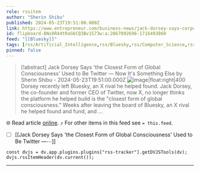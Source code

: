 ```yaml
---
role: rssitem
author: "Sherin Shibu"
published: 2024-05-23T19:51:00.000Z
link: https://www.entrepreneur.com/business-news/jack-dorsey-says-corporate-ai-has-surpassed-twitter-x/474595
id: flipboard-8Nx8R44tRoG6CQ3Bv1573w:a:2867092696-1716493860
feed: "[[Bluesky]]"
tags: [rss/Artificial_Intelligence,rss/Bluesky,rss/Computer_Science,rss/Enterprise_Tech,rss/Technology]
pinned: false
---
```


> [!abstract] Jack Dorsey Says 'the Closest Form of Global Consciousness' Used to Be Twitter — Now It's Something Else by Sherin Shibu - 2024-05-23T19:51:00.000Z
> ![image|float:right|400](https://ic-cdn.flipboard.com/entrepreneur.com/91d2cd6af4c2b6cc9bf09afc68c36e21a40755ca/_xlarge.jpeg) Dorsey recently left Bluesky, an X rival he helped found. Jack Dorsey, the co-founder and former CEO of Twitter, now X, no longer thinks the platform he helped build is the "closest form of global consciousness." Weeks after leaving the board of Bluesky, an X rival he helped found and fund, and …

🌐 Read article [online](https://www.entrepreneur.com/business-news/jack-dorsey-says-corporate-ai-has-surpassed-twitter-x/474595). ⤴ For other items in this feed see `= this.feed`.

- [ ] [[Jack Dorsey Says 'the Closest Form of Global Consciousness' Used to Be Twitter —⋯]]

~~~dataviewjs
const dvjs = dv.app.plugins.plugins["rss-tracker"].getDVJSTools(dv);
dvjs.rssItemHeader(dv.current());
~~~

- - -
